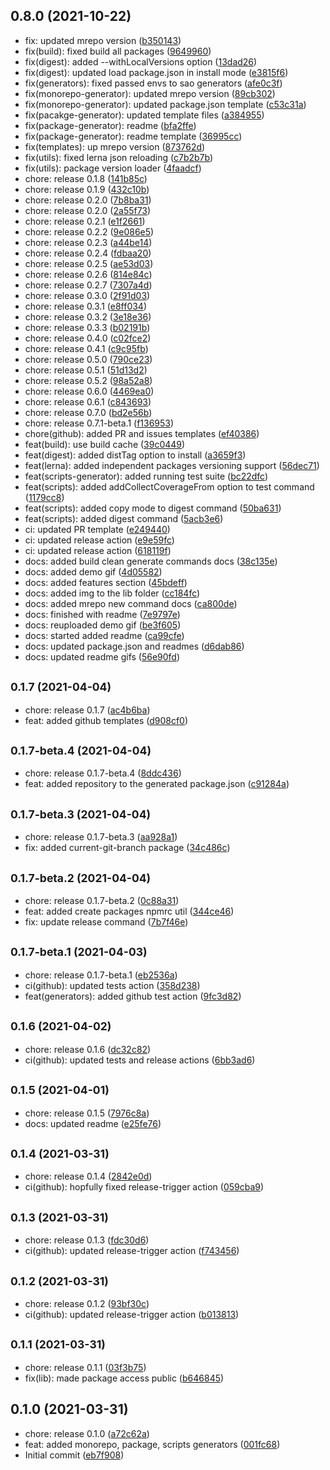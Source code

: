 ## 0.8.0 (2021-10-22)

* fix: updated mrepo version ([b350143](https://github.com/zMotivat0r/mrepo/commit/b350143))
* fix(build): fixed build all packages ([9649960](https://github.com/zMotivat0r/mrepo/commit/9649960))
* fix(digest): added --withLocalVersions option ([13dad26](https://github.com/zMotivat0r/mrepo/commit/13dad26))
* fix(digest): updated load package.json in install mode ([e3815f6](https://github.com/zMotivat0r/mrepo/commit/e3815f6))
* fix(generators): fixed passed envs to sao generators ([afe0c3f](https://github.com/zMotivat0r/mrepo/commit/afe0c3f))
* fix(monorepo-generator): updated mrepo version ([89cb302](https://github.com/zMotivat0r/mrepo/commit/89cb302))
* fix(monorepo-generator): updated package.json template ([c53c31a](https://github.com/zMotivat0r/mrepo/commit/c53c31a))
* fix(pacakge-generator): updated template files ([a384955](https://github.com/zMotivat0r/mrepo/commit/a384955))
* fix(package-generator): readme ([bfa2ffe](https://github.com/zMotivat0r/mrepo/commit/bfa2ffe))
* fix(package-generator): readme template ([36995cc](https://github.com/zMotivat0r/mrepo/commit/36995cc))
* fix(templates): up mrepo version ([873762d](https://github.com/zMotivat0r/mrepo/commit/873762d))
* fix(utils): fixed lerna json reloading ([c7b2b7b](https://github.com/zMotivat0r/mrepo/commit/c7b2b7b))
* fix(utils): package version loader ([4faadcf](https://github.com/zMotivat0r/mrepo/commit/4faadcf))
* chore: release 0.1.8 ([141b85c](https://github.com/zMotivat0r/mrepo/commit/141b85c))
* chore: release 0.1.9 ([432c10b](https://github.com/zMotivat0r/mrepo/commit/432c10b))
* chore: release 0.2.0 ([7b8ba31](https://github.com/zMotivat0r/mrepo/commit/7b8ba31))
* chore: release 0.2.0 ([2a55f73](https://github.com/zMotivat0r/mrepo/commit/2a55f73))
* chore: release 0.2.1 ([e1f2661](https://github.com/zMotivat0r/mrepo/commit/e1f2661))
* chore: release 0.2.2 ([9e086e5](https://github.com/zMotivat0r/mrepo/commit/9e086e5))
* chore: release 0.2.3 ([a44be14](https://github.com/zMotivat0r/mrepo/commit/a44be14))
* chore: release 0.2.4 ([fdbaa20](https://github.com/zMotivat0r/mrepo/commit/fdbaa20))
* chore: release 0.2.5 ([ae53d03](https://github.com/zMotivat0r/mrepo/commit/ae53d03))
* chore: release 0.2.6 ([814e84c](https://github.com/zMotivat0r/mrepo/commit/814e84c))
* chore: release 0.2.7 ([7307a4d](https://github.com/zMotivat0r/mrepo/commit/7307a4d))
* chore: release 0.3.0 ([2f91d03](https://github.com/zMotivat0r/mrepo/commit/2f91d03))
* chore: release 0.3.1 ([e8ff034](https://github.com/zMotivat0r/mrepo/commit/e8ff034))
* chore: release 0.3.2 ([3e18e36](https://github.com/zMotivat0r/mrepo/commit/3e18e36))
* chore: release 0.3.3 ([b02191b](https://github.com/zMotivat0r/mrepo/commit/b02191b))
* chore: release 0.4.0 ([c02fce2](https://github.com/zMotivat0r/mrepo/commit/c02fce2))
* chore: release 0.4.1 ([c9c95fb](https://github.com/zMotivat0r/mrepo/commit/c9c95fb))
* chore: release 0.5.0 ([790ce23](https://github.com/zMotivat0r/mrepo/commit/790ce23))
* chore: release 0.5.1 ([51d13d2](https://github.com/zMotivat0r/mrepo/commit/51d13d2))
* chore: release 0.5.2 ([98a52a8](https://github.com/zMotivat0r/mrepo/commit/98a52a8))
* chore: release 0.6.0 ([4469ea0](https://github.com/zMotivat0r/mrepo/commit/4469ea0))
* chore: release 0.6.1 ([c843693](https://github.com/zMotivat0r/mrepo/commit/c843693))
* chore: release 0.7.0 ([bd2e56b](https://github.com/zMotivat0r/mrepo/commit/bd2e56b))
* chore: release 0.7.1-beta.1 ([f136953](https://github.com/zMotivat0r/mrepo/commit/f136953))
* chore(github): added PR and issues templates ([ef40386](https://github.com/zMotivat0r/mrepo/commit/ef40386))
* feat(build): use build cache ([39c0449](https://github.com/zMotivat0r/mrepo/commit/39c0449))
* feat(digest): added distTag option to install ([a3659f3](https://github.com/zMotivat0r/mrepo/commit/a3659f3))
* feat(lerna): added independent packages versioning support ([56dec71](https://github.com/zMotivat0r/mrepo/commit/56dec71))
* feat(scripts-generator): added running test suite ([bc22dfc](https://github.com/zMotivat0r/mrepo/commit/bc22dfc))
* feat(scripts): added addCollectCoverageFrom option to test command ([1179cc8](https://github.com/zMotivat0r/mrepo/commit/1179cc8))
* feat(scripts): added copy mode to digest command ([50ba631](https://github.com/zMotivat0r/mrepo/commit/50ba631))
* feat(scripts): added digest command ([5acb3e6](https://github.com/zMotivat0r/mrepo/commit/5acb3e6))
* ci: updated PR template ([e249440](https://github.com/zMotivat0r/mrepo/commit/e249440))
* ci: updated release action ([e9e59fc](https://github.com/zMotivat0r/mrepo/commit/e9e59fc))
* ci: updated release action ([618119f](https://github.com/zMotivat0r/mrepo/commit/618119f))
* docs: added build clean generate commands docs ([38c135e](https://github.com/zMotivat0r/mrepo/commit/38c135e))
* docs: added demo gif ([4d05582](https://github.com/zMotivat0r/mrepo/commit/4d05582))
* docs: added features section ([45bdeff](https://github.com/zMotivat0r/mrepo/commit/45bdeff))
* docs: added img to the lib folder ([cc184fc](https://github.com/zMotivat0r/mrepo/commit/cc184fc))
* docs: added mrepo new command docs ([ca800de](https://github.com/zMotivat0r/mrepo/commit/ca800de))
* docs: finished with readme ([7e9797e](https://github.com/zMotivat0r/mrepo/commit/7e9797e))
* docs: reuploaded demo gif ([be3f605](https://github.com/zMotivat0r/mrepo/commit/be3f605))
* docs: started added readme ([ca99cfe](https://github.com/zMotivat0r/mrepo/commit/ca99cfe))
* docs: updated package.json and readmes ([d6dab86](https://github.com/zMotivat0r/mrepo/commit/d6dab86))
* docs: updated readme gifs ([56e90fd](https://github.com/zMotivat0r/mrepo/commit/56e90fd))



## <small>0.1.7 (2021-04-04)</small>

* chore: release 0.1.7 ([ac4b6ba](https://github.com/zMotivat0r/mrepo/commit/ac4b6ba))
* feat: added github templates ([d908cf0](https://github.com/zMotivat0r/mrepo/commit/d908cf0))



## <small>0.1.7-beta.4 (2021-04-04)</small>

* chore: release 0.1.7-beta.4 ([8ddc436](https://github.com/zMotivat0r/mrepo/commit/8ddc436))
* feat: added repository to the generated package.json ([c91284a](https://github.com/zMotivat0r/mrepo/commit/c91284a))



## <small>0.1.7-beta.3 (2021-04-04)</small>

* chore: release 0.1.7-beta.3 ([aa928a1](https://github.com/zMotivat0r/mrepo/commit/aa928a1))
* fix: added current-git-branch package ([34c486c](https://github.com/zMotivat0r/mrepo/commit/34c486c))



## <small>0.1.7-beta.2 (2021-04-04)</small>

* chore: release 0.1.7-beta.2 ([0c88a31](https://github.com/zMotivat0r/mrepo/commit/0c88a31))
* feat: added create packages npmrc util ([344ce46](https://github.com/zMotivat0r/mrepo/commit/344ce46))
* fix: update release command ([7b7f46e](https://github.com/zMotivat0r/mrepo/commit/7b7f46e))



## <small>0.1.7-beta.1 (2021-04-03)</small>

* chore: release 0.1.7-beta.1 ([eb2536a](https://github.com/zMotivat0r/mrepo/commit/eb2536a))
* ci(github): updated tests action ([358d238](https://github.com/zMotivat0r/mrepo/commit/358d238))
* feat(generators): added github test action ([9fc3d82](https://github.com/zMotivat0r/mrepo/commit/9fc3d82))



## <small>0.1.6 (2021-04-02)</small>

* chore: release 0.1.6 ([dc32c82](https://github.com/zMotivat0r/mrepo/commit/dc32c82))
* ci(github): updated tests and release actions ([6bb3ad6](https://github.com/zMotivat0r/mrepo/commit/6bb3ad6))



## <small>0.1.5 (2021-04-01)</small>

* chore: release 0.1.5 ([7976c8a](https://github.com/zMotivat0r/mrepo/commit/7976c8a))
* docs: updated readme ([e25fe76](https://github.com/zMotivat0r/mrepo/commit/e25fe76))



## <small>0.1.4 (2021-03-31)</small>

* chore: release 0.1.4 ([2842e0d](https://github.com/zMotivat0r/mrepo/commit/2842e0d))
* ci(github): hopfully fixed release-trigger action ([059cba9](https://github.com/zMotivat0r/mrepo/commit/059cba9))



## <small>0.1.3 (2021-03-31)</small>

* chore: release 0.1.3 ([fdc30d6](https://github.com/zMotivat0r/mrepo/commit/fdc30d6))
* ci(github): updated release-trigger action ([f743456](https://github.com/zMotivat0r/mrepo/commit/f743456))



## <small>0.1.2 (2021-03-31)</small>

* chore: release 0.1.2 ([93bf30c](https://github.com/zMotivat0r/mrepo/commit/93bf30c))
* ci(github): updated release-trigger action ([b013813](https://github.com/zMotivat0r/mrepo/commit/b013813))



## <small>0.1.1 (2021-03-31)</small>

* chore: release 0.1.1 ([03f3b75](https://github.com/zMotivat0r/mrepo/commit/03f3b75))
* fix(lib): made package access public ([b646845](https://github.com/zMotivat0r/mrepo/commit/b646845))



## 0.1.0 (2021-03-31)

* chore: release 0.1.0 ([a72c62a](https://github.com/zMotivat0r/mrepo/commit/a72c62a))
* feat: added monorepo, package, scripts generators ([001fc68](https://github.com/zMotivat0r/mrepo/commit/001fc68))
* Initial commit ([eb7f908](https://github.com/zMotivat0r/mrepo/commit/eb7f908))



